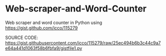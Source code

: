 # Web-scraper-and-Word-Counter
Web scraper and word counter in Python using https://gist.github.com/icco/115279

SOURCE CODE:
https://gist.githubusercontent.com/icco/115279/raw/25ec494b6b3c44c9a7e64a441d1063f58b6fbfa9/gistfile1.py
